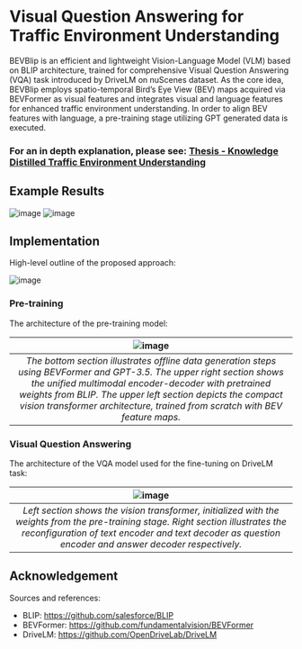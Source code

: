 # Visual Question Answering for Traffic Environment Understanding
BEVBlip is an efficient and lightweight Vision-Language Model (VLM) based on BLIP architecture, trained for comprehensive Visual Question Answering (VQA) task introduced by DriveLM on nuScenes dataset.
As the core idea, BEVBlip employs spatio-temporal Bird’s Eye View (BEV) maps acquired via BEVFormer as visual features and integrates visual and language features for enhanced traffic environment understanding.
In order to align BEV features with language, a pre-training stage utilizing GPT generated data is executed.

### For an in depth explanation, please see: [Thesis - Knowledge Distilled Traffic Environment Understanding](https://github.com/BaranEkin/BEVBlip/blob/main/docs/thesis.pdf)

## Example Results
![image](https://github.com/user-attachments/assets/68bd5beb-916e-4383-8237-556f56c3d028)
![image](https://github.com/user-attachments/assets/034a191e-2597-4b4b-a310-7f27c8688333)

## Implementation
High-level outline of the proposed approach:

![image](https://github.com/user-attachments/assets/7b0c684a-2445-4e57-9804-08e4b30b5bf5)

### Pre-training
The architecture of the pre-training model: 

| ![image](https://github.com/user-attachments/assets/fb281f11-25d6-461d-a27f-31dd1b8e30db) |
|:--:| 
| *The bottom section illustrates offline data generation steps using BEVFormer and GPT-3.5. The upper right section shows the unified multimodal encoder-decoder with pretrained weights from BLIP. The upper left section depicts the compact vision transformer architecture, trained from scratch with BEV feature maps.* |

### Visual Question Answering
The architecture of the VQA model used for the fine-tuning on DriveLM task:

| ![image](https://github.com/user-attachments/assets/d9ceb4de-f8f4-4c54-81d5-c9484c60d582) |
|:--:| 
| *Left section shows the vision transformer, initialized with the weights from the pre-training stage. Right section illustrates the reconfiguration of text encoder and text decoder as question encoder and answer decoder respectively.* |

## Acknowledgement
Sources and references:
- BLIP: https://github.com/salesforce/BLIP
- BEVFormer: https://github.com/fundamentalvision/BEVFormer
- DriveLM: https://github.com/OpenDriveLab/DriveLM
